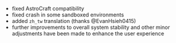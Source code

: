 - fixed AstroCraft compatibility
- fixed crash in some sandboxed environments
- added `zh_tw` translation (thanks @EvanHsieh0415)
- further improvements to overall system stability and other minor adjustments have been made to enhance the user experience